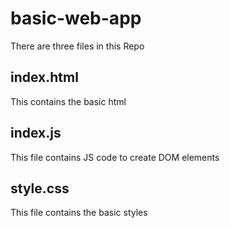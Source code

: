 # basic-web-app
There are three files in this Repo

## index.html
This contains the basic html 

## index.js
This file contains JS code to create DOM elements

## style.css
This file contains the basic styles